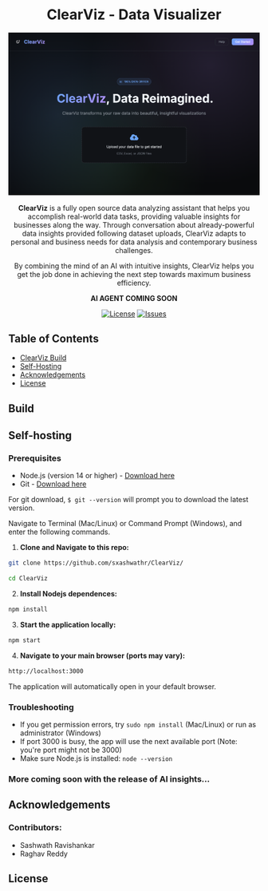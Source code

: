 <div align="center">

# ClearViz - Data Visualizer

![banner Screenshot](frontend/banner.png)

**ClearViz** is a fully open source data analyzing assistant that helps you accomplish real-world data tasks, providing valuable insights for businesses along the way. Through conversation about already-powerful data insights provided following dataset uploads, ClearViz adapts to personal and business needs for data analysis and contemporary business challenges. 

By combining the mind of an AI with intuitive insights, ClearViz helps you get the job done in achieving the next step towards maximum business efficiency. 

**AI AGENT COMING SOON**

[![License](https://img.shields.io/badge/License-GPL--3.0-blue)](./license)
[![Issues](https://img.shields.io/github/issues/sxashwathr/ClearViz)](https://github.com/sxashwathr/ClearViz/labels/bug)

</div>

## Table of Contents

- [ClearViz Build](#build)
- [Self-Hosting](#self-hosting)
- [Acknowledgements](#acknowledgements)
- [License](#license)

## Build

## Self-hosting

### Prerequisites
- Node.js (version 14 or higher) - [Download here](https://nodejs.org/)
- Git - [Download here](https://git-scm.com/)

For git download, `$ git --version` will prompt you to download the latest version. 

Navigate to Terminal (Mac/Linux) or Command Prompt (Windows), and enter the following commands.

1. **Clone and Navigate to this repo:**
```bash
git clone https://github.com/sxashwathr/ClearViz/
```
```bash
cd ClearViz
```
2. **Install Nodejs dependences:**
```bash
npm install
```
3. **Start the application locally:**
```bash
npm start

```
4. **Navigate to your main browser (ports may vary):**
```bash
http://localhost:3000
```
The application will automatically open in your default browser.

### Troubleshooting
- If you get permission errors, try `sudo npm install` (Mac/Linux) or run as administrator (Windows)
- If port 3000 is busy, the app will use the next available port (Note: you're port might not be 3000)
- Make sure Node.js is installed: `node --version`

### More coming soon with the release of AI insights...

## Acknowledgements

### Contributors:
- Sashwath Ravishankar
- Raghav Reddy

## License

